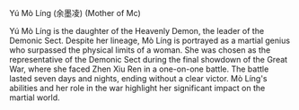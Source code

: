 Yú Mò Líng (余墨凌) (Mother of Mc)

Yú Mò Líng is the daughter of the Heavenly Demon, the leader of the Demonic Sect. Despite her lineage, Mò Líng is portrayed as a martial genius who surpassed the physical limits of a woman. She was chosen as the representative of the Demonic Sect during the final showdown of the Great War, where she faced Zhen Xiu Ren in a one-on-one battle. The battle lasted seven days and nights, ending without a clear victor. Mò Líng's abilities and her role in the war highlight her significant impact on the martial world. ​[](https://absolute-dominion.fandom.com/wiki/Yu_Seol-Ha?utm_source=chatgpt.com)